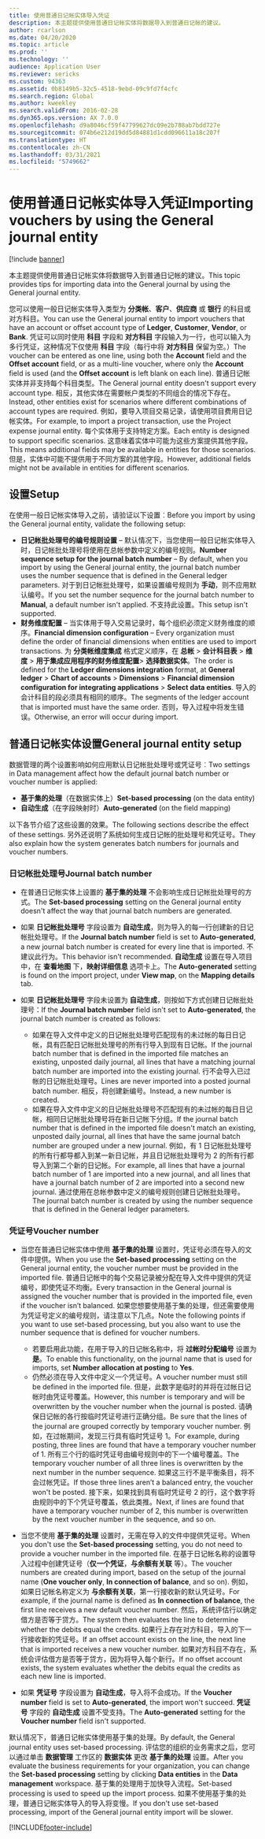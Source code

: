 ```yaml
---
title: 使用普通日记帐实体导入凭证
description: 本主题提供使用普通日记帐实体将数据导入到普通日记帐的建议。
author: rcarlson
ms.date: 04/20/2020
ms.topic: article
ms.prod: ''
ms.technology: ''
audience: Application User
ms.reviewer: sericks
ms.custom: 94363
ms.assetid: 0b8149b5-32c5-4518-9ebd-09c9fd7f4cfc
ms.search.region: Global
ms.author: kweekley
ms.search.validFrom: 2016-02-28
ms.dyn365.ops.version: AX 7.0.0
ms.openlocfilehash: d9a8046cf59f47799627dc09e2b788ab7bdd727e
ms.sourcegitcommit: 074b6e212d19dd5d84881d1cdd096611a18c207f
ms.translationtype: HT
ms.contentlocale: zh-CN
ms.lasthandoff: 03/31/2021
ms.locfileid: "5749662"
---
```

# <a name="importing-vouchers-by-using-the-general-journal-entity"></a><span data-ttu-id="0799c-103">使用普通日记帐实体导入凭证</span><span class="sxs-lookup"><span data-stu-id="0799c-103">Importing vouchers by using the General journal entity</span></span>

[!include [banner](../includes/banner.md)]

<span data-ttu-id="0799c-104">本主题提供使用普通日记帐实体将数据导入到普通日记帐的建议。</span><span class="sxs-lookup"><span data-stu-id="0799c-104">This topic provides tips for importing data into the General journal by using the General journal entity.</span></span>

<span data-ttu-id="0799c-105">您可以使用一般日记帐实体导入类型为 **分类帐**、**客户**、**供应商** 或 **银行** 的科目或对方科目。</span><span class="sxs-lookup"><span data-stu-id="0799c-105">You can use the General journal entity to import vouchers that have an account or offset account type of **Ledger**, **Customer**, **Vendor**, or **Bank**.</span></span> <span data-ttu-id="0799c-106">凭证可以同时使用 **科目** 字段和 **对方科目** 字段输入为一行，也可以输入为多行凭证，这种情况下仅使用 **科目** 字段（每行中将 **对方科目** 保留为空。）</span><span class="sxs-lookup"><span data-stu-id="0799c-106">The voucher can be entered as one line, using both the **Account** field and the **Offset account** field, or as a multi-line voucher, where only the **Account** field is used (and the **Offset account** is left blank on each line).</span></span> <span data-ttu-id="0799c-107">普通日记帐实体并非支持每个科目类型。</span><span class="sxs-lookup"><span data-stu-id="0799c-107">The General journal entity doesn't support every account type.</span></span> <span data-ttu-id="0799c-108">相反，其他实体在需要帐户类型的不同组合的情况下存在。</span><span class="sxs-lookup"><span data-stu-id="0799c-108">Instead, other entities exist for scenarios where different combinations of account types are required.</span></span> <span data-ttu-id="0799c-109">例如，要导入项目交易记录，请使用项目费用日记帐实体。</span><span class="sxs-lookup"><span data-stu-id="0799c-109">For example, to import a project transaction, use the Project expense journal entity.</span></span> <span data-ttu-id="0799c-110">每个实体用于支持特定方案。</span><span class="sxs-lookup"><span data-stu-id="0799c-110">Each entity is designed to support specific scenarios.</span></span> <span data-ttu-id="0799c-111">这意味着实体中可能为这些方案提供其他字段。</span><span class="sxs-lookup"><span data-stu-id="0799c-111">This means additional fields may be available in entities for those scenarios.</span></span> <span data-ttu-id="0799c-112">但是，实体中可能不提供用于不同方案的其他字段。</span><span class="sxs-lookup"><span data-stu-id="0799c-112">However, additional fields might not be available in entities for different scenarios.</span></span>

## <a name="setup"></a><span data-ttu-id="0799c-113">设置</span><span class="sxs-lookup"><span data-stu-id="0799c-113">Setup</span></span>
<span data-ttu-id="0799c-114">在使用一般日记帐实体导入之前，请验证以下设置︰</span><span class="sxs-lookup"><span data-stu-id="0799c-114">Before you import by using the General journal entity, validate the following setup:</span></span>

- <span data-ttu-id="0799c-115">**日记帐批处理号的编号规则设置** – 默认情况下，当您使用一般日记帐实体导入时，日记帐批处理号将使用在总帐参数中定义的编号规则。</span><span class="sxs-lookup"><span data-stu-id="0799c-115">**Number sequence setup for the journal batch number** – By default, when you import by using the General journal entity, the journal batch number uses the number sequence that is defined in the General ledger parameters.</span></span> <span data-ttu-id="0799c-116">对于到日记帐批处理号，如果设置编号规则为 **手动**，则不应用默认编号。</span><span class="sxs-lookup"><span data-stu-id="0799c-116">If you set the number sequence for the journal batch number to **Manual**, a default number isn't applied.</span></span> <span data-ttu-id="0799c-117">不支持此设置。</span><span class="sxs-lookup"><span data-stu-id="0799c-117">This setup isn't supported.</span></span>
- <span data-ttu-id="0799c-118">**财务维度配置** – 当实体用于导入交易记录时，每个组织必须定义财务维度的顺序。</span><span class="sxs-lookup"><span data-stu-id="0799c-118">**Financial dimension configuration** – Every organization must define the order of financial dimensions when entities are used to import transactions.</span></span> <span data-ttu-id="0799c-119">为 **分类帐维度集成** 格式定义顺序，在 **总帐** &gt; **会计科目表** &gt; **维度** &gt; **用于集成应用程序的财务维度配置**&gt; **选择数据实体**。</span><span class="sxs-lookup"><span data-stu-id="0799c-119">The order is defined for the **Ledger dimensions integration** format, at **General ledger** &gt; **Chart of accounts** &gt; **Dimensions** &gt; **Financial dimension configuration for integrating applications** &gt; **Select data entities**.</span></span> <span data-ttu-id="0799c-120">导入的会计科目的段必须具有相同的顺序。</span><span class="sxs-lookup"><span data-stu-id="0799c-120">The segments of the ledger account that is imported must have the same order.</span></span> <span data-ttu-id="0799c-121">否则，导入过程中将发生错误。</span><span class="sxs-lookup"><span data-stu-id="0799c-121">Otherwise, an error will occur during import.</span></span>

## <a name="general-journal-entity-setup"></a><span data-ttu-id="0799c-122">普通日记帐实体设置</span><span class="sxs-lookup"><span data-stu-id="0799c-122">General journal entity setup</span></span>
<span data-ttu-id="0799c-123">数据管理的两个设置影响如何应用默认日记帐批处理号或凭证号︰</span><span class="sxs-lookup"><span data-stu-id="0799c-123">Two settings in Data management affect how the default journal batch number or voucher number is applied:</span></span>

- <span data-ttu-id="0799c-124">**基于集的处理**（在数据实体上）</span><span class="sxs-lookup"><span data-stu-id="0799c-124">**Set-based processing** (on the data entity)</span></span>
- <span data-ttu-id="0799c-125">**自动生成**（在字段映射时）</span><span class="sxs-lookup"><span data-stu-id="0799c-125">**Auto-generated** (on the field mapping)</span></span>

<span data-ttu-id="0799c-126">以下各节介绍了这些设置的效果。</span><span class="sxs-lookup"><span data-stu-id="0799c-126">The following sections describe the effect of these settings.</span></span> <span data-ttu-id="0799c-127">另外还说明了系统如何生成日记帐的批处理号和凭证号。</span><span class="sxs-lookup"><span data-stu-id="0799c-127">They also explain how the system generates batch numbers for journals and voucher numbers.</span></span>

### <a name="journal-batch-number"></a><span data-ttu-id="0799c-128">日记帐批处理号</span><span class="sxs-lookup"><span data-stu-id="0799c-128">Journal batch number</span></span>

- <span data-ttu-id="0799c-129">在普通日记帐实体上设置的 **基于集的处理** 不会影响生成日记帐批处理号的方式。</span><span class="sxs-lookup"><span data-stu-id="0799c-129">The **Set-based processing** setting on the General journal entity doesn't affect the way that journal batch numbers are generated.</span></span>
- <span data-ttu-id="0799c-130">如果 **日记帐批处理号** 字段设置为 **自动生成**，则为导入的每一行创建新的日记帐批处理号。</span><span class="sxs-lookup"><span data-stu-id="0799c-130">If the **Journal batch number** field is set to **Auto-generated**, a new journal batch number is created for every line that is imported.</span></span> <span data-ttu-id="0799c-131">不建议此行为。</span><span class="sxs-lookup"><span data-stu-id="0799c-131">This behavior isn't recommended.</span></span> <span data-ttu-id="0799c-132">**自动生成** 设置在导入项目中，在 **查看地图** 下，**映射详细信息** 选项卡上。</span><span class="sxs-lookup"><span data-stu-id="0799c-132">The **Auto-generated** setting is found on the import project, under **View map**, on the **Mapping details** tab.</span></span>
- <span data-ttu-id="0799c-133">如果 **日记帐批处理号** 字段未设置为 **自动生成**，则按如下方式创建日记帐批处理号：</span><span class="sxs-lookup"><span data-stu-id="0799c-133">If the **Journal batch number** field isn't set to **Auto-generated**, the journal batch number is created as follows:</span></span>

    - <span data-ttu-id="0799c-134">如果在导入文件中定义的日记帐批处理号匹配现有的未过帐的每日日记帐，具有匹配日记帐批处理号的所有行导入到现有日记帐。</span><span class="sxs-lookup"><span data-stu-id="0799c-134">If the journal batch number that is defined in the imported file matches an existing, unposted daily journal, all lines that have a matching journal batch number are imported into the existing journal.</span></span> <span data-ttu-id="0799c-135">行不会导入已过帐的日记帐批处理号。</span><span class="sxs-lookup"><span data-stu-id="0799c-135">Lines are never imported into a posted journal batch number.</span></span> <span data-ttu-id="0799c-136">相反，将创建新编号。</span><span class="sxs-lookup"><span data-stu-id="0799c-136">Instead, a new number is created.</span></span>
    - <span data-ttu-id="0799c-137">如果在导入文件中定义的日记帐批处理号不匹配现有的未过帐的每日日记帐，相同日记帐批处理号将在新日记帐下分组。</span><span class="sxs-lookup"><span data-stu-id="0799c-137">If the journal batch number that is defined in the imported file doesn't match an existing, unposted daily journal, all lines that have the same journal batch number are grouped under a new journal.</span></span> <span data-ttu-id="0799c-138">例如，有 1 日记帐批处理号的所有行都导都入到某一新日记帐，并且日记帐批处理号为 2 的所有行都导入到第二个新的日记帐。</span><span class="sxs-lookup"><span data-stu-id="0799c-138">For example, all lines that have a journal batch number of 1 are imported into a new journal, and all lines that have a journal batch number of 2 are imported into a second new journal.</span></span> <span data-ttu-id="0799c-139">通过使用在总帐参数中定义的编号规则创建日记帐批处理号。</span><span class="sxs-lookup"><span data-stu-id="0799c-139">The journal batch number is created by using the number sequence that is defined in the General ledger parameters.</span></span>

### <a name="voucher-number"></a><span data-ttu-id="0799c-140">凭证号</span><span class="sxs-lookup"><span data-stu-id="0799c-140">Voucher number</span></span>

- <span data-ttu-id="0799c-141">当您在普通日记帐实体中使用 **基于集的处理** 设置时，凭证号必须在导入的文件中提供。</span><span class="sxs-lookup"><span data-stu-id="0799c-141">When you use the **Set-based processing** setting on the General journal entity, the voucher number must be provided in the imported file.</span></span> <span data-ttu-id="0799c-142">普通日记帐中的每个交易记录被分配在导入文件中提供的凭证编号，即使凭证不均衡。</span><span class="sxs-lookup"><span data-stu-id="0799c-142">Every transaction in the General journal is assigned the voucher number that is provided in the imported file, even if the voucher isn’t balanced.</span></span> <span data-ttu-id="0799c-143">如果您想要使用基于集的处理，但还需要使用为凭证号定义的编号规则，请注意以下几点。</span><span class="sxs-lookup"><span data-stu-id="0799c-143">Note the following points if you want to use set-based processing, but you also want to use the number sequence that is defined for voucher numbers.</span></span>

    - <span data-ttu-id="0799c-144">若要启用此功能，在用于导入的日记帐名称中，将 **过帐时分配编号** 设置为 **是**。</span><span class="sxs-lookup"><span data-stu-id="0799c-144">To enable this functionality, on the journal name that is used for imports, set **Number allocation at posting** to **Yes**.</span></span>
    - <span data-ttu-id="0799c-145">仍然必须在导入文件中定义一个凭证号。</span><span class="sxs-lookup"><span data-stu-id="0799c-145">A voucher number must still be defined in the imported file.</span></span> <span data-ttu-id="0799c-146">但是，此数字是临时的并将在过帐日记帐时由凭证号覆盖。</span><span class="sxs-lookup"><span data-stu-id="0799c-146">However, this number is temporary and will be overwritten by the voucher number when the journal is posted.</span></span> <span data-ttu-id="0799c-147">请确保日记帐的各行按临时凭证号进行正确分组。</span><span class="sxs-lookup"><span data-stu-id="0799c-147">Be sure that the lines of the journal are grouped correctly by temporary voucher number.</span></span> <span data-ttu-id="0799c-148">例如，在过帐期间，发现三行具有临时凭证号 1。</span><span class="sxs-lookup"><span data-stu-id="0799c-148">For example, during posting, three lines are found that have a temporary voucher number of 1.</span></span> <span data-ttu-id="0799c-149">所有三个行的临时凭证号由编号规则中的下一个编号覆盖。</span><span class="sxs-lookup"><span data-stu-id="0799c-149">The temporary voucher number of all three lines is overwritten by the next number in the number sequence.</span></span> <span data-ttu-id="0799c-150">如果这三行不是平衡条目，将不会过帐凭证。</span><span class="sxs-lookup"><span data-stu-id="0799c-150">If those three lines aren’t a balanced entry, the voucher won't be posted.</span></span> <span data-ttu-id="0799c-151">接下来，如果找到具有临时凭证号 2 的行，这个数字将由规则中的下个凭证号覆盖，依此类推。</span><span class="sxs-lookup"><span data-stu-id="0799c-151">Next, if lines are found that have a temporary voucher number of 2, this number is overwritten by the next voucher number in the  sequence, and so on.</span></span>

- <span data-ttu-id="0799c-152">当您不使用 **基于集的处理** 设置时，无需在导入的文件中提供凭证号。</span><span class="sxs-lookup"><span data-stu-id="0799c-152">When you don't use the **Set-based processing** setting, you do not need to provide a voucher number in the imported file.</span></span> <span data-ttu-id="0799c-153">在基于日记帐名称的设置导入过程中创建凭证号（**仅一个凭证**，**与余额有关联** 等）。</span><span class="sxs-lookup"><span data-stu-id="0799c-153">The voucher numbers are created during import, based on the setup of the journal name (**One voucher only**, **In connection of balance**, and so on).</span></span> <span data-ttu-id="0799c-154">例如，如果日记帐名称定义为 **与余额有关联**，第一行接收新的默认凭证号。</span><span class="sxs-lookup"><span data-stu-id="0799c-154">For example, if the journal name is defined as **In connection of balance**, the first line receives a new default voucher number.</span></span> <span data-ttu-id="0799c-155">然后，系统评估行以确定借方是否等于贷方。</span><span class="sxs-lookup"><span data-stu-id="0799c-155">The system then evaluates the line to determine whether the debits equal the credits.</span></span> <span data-ttu-id="0799c-156">如果行上存在对方科目，导入的下一行接收新的凭证号。</span><span class="sxs-lookup"><span data-stu-id="0799c-156">If an offset account exists on the line, the next line that is imported receives a new voucher number.</span></span> <span data-ttu-id="0799c-157">如果对方科目不存在，系统会评估借方是否等于贷方，因为将导入每个新行。</span><span class="sxs-lookup"><span data-stu-id="0799c-157">If no offset account exists, the system evaluates whether the debits equal the credits as each new line is imported.</span></span>
- <span data-ttu-id="0799c-158">如果 **凭证号** 字段设置为 **自动生成**，导入将不会成功。</span><span class="sxs-lookup"><span data-stu-id="0799c-158">If the **Voucher number** field is set to **Auto-generated**, the import won't succeed.</span></span> <span data-ttu-id="0799c-159">**凭证号** 字段的 **自动生成** 设置不受支持。</span><span class="sxs-lookup"><span data-stu-id="0799c-159">The **Auto-generated** setting for the **Voucher number** field isn't supported.</span></span>

<span data-ttu-id="0799c-160">默认情况下，普通日记帐实体使用基于集的处理。</span><span class="sxs-lookup"><span data-stu-id="0799c-160">By default, the General journal entity uses set-based processing.</span></span> <span data-ttu-id="0799c-161">评估您的组织的业务需求之后，您可以通过单击 **数据管理** 工作区的 **数据实体** 更改 **基于集的处理** 设置。</span><span class="sxs-lookup"><span data-stu-id="0799c-161">After you evaluate the business requirements for your organization, you can change the **Set-based processing** setting by clicking **Data entities** in the **Data management** workspace.</span></span> <span data-ttu-id="0799c-162">基于集的处理用于加快导入流程。</span><span class="sxs-lookup"><span data-stu-id="0799c-162">Set-based processing is used to speed up the import process.</span></span> <span data-ttu-id="0799c-163">如果不使用基于集的处理，普通日记帐实体导入的导入将变慢。</span><span class="sxs-lookup"><span data-stu-id="0799c-163">If you don't use set-based processing, import of the General journal entity import will be slower.</span></span>


[!INCLUDE[footer-include](../../../includes/footer-banner.md)]